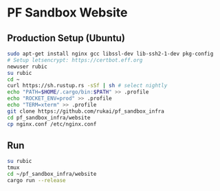 # PF Sandbox Website

## Production Setup (Ubuntu)

```bash
sudo apt-get install nginx gcc libssl-dev lib-ssh2-1-dev pkg-config
# Setup letsencrypt: https://certbot.eff.org
newuser rubic
su rubic
cd ~
curl https://sh.rustup.rs -sSf | sh # select nightly
echo "PATH=$HOME/.cargo/bin:$PATH" >> .profile
echo "ROCKET_ENV=prod" >> .profile
echo "TERM=xterm" >> .profile
git clone https://github.com/rukai/pf_sandbox_infra
cd pf_sandbox_infra/website
cp nginx.conf /etc/nginx.conf
```

## Run

```bash
su rubic
tmux
cd ~/pf_sandbox_infra/website
cargo run --release
```
